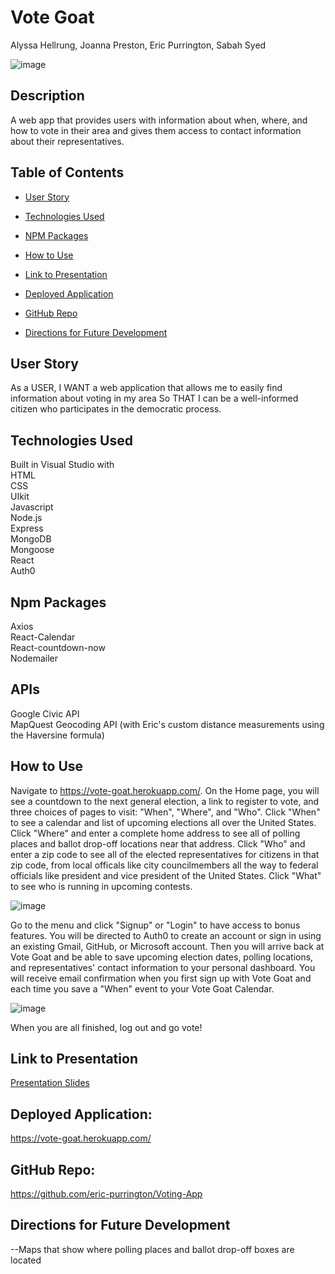 # Vote Goat

Alyssa Hellrung, Joanna Preston, Eric Purrington, Sabah Syed

![image](https://user-images.githubusercontent.com/57811605/89361054-18979780-d67f-11ea-8ab4-69cfa94b3dc1.png)

## Description

A web app that provides users with information about when, where, and how to vote in their area and gives them access to contact information about their representatives.

## Table of Contents

- [User Story](#user-story)

- [Technologies Used](#technologies-used)

- [NPM Packages](#npm-packages)

- [How to Use](#how-to-use)

- [Link to Presentation](#link-to-presentation)

- [Deployed Application](#deployed-application)

- [GitHub Repo](#github-repo)

- [Directions for Future Development](#directions-for-future-development)

## User Story

As a USER,
I WANT a web application that allows me to easily find information about voting in my area
So THAT I can be a well-informed citizen who participates in the democratic process.

## Technologies Used  

Built in Visual Studio with    
HTML    
CSS    
UIkit  
Javascript  
Node.js    
Express    
MongoDB  
Mongoose   
React  
Auth0     

## Npm Packages  

Axios  
React-Calendar  
React-countdown-now  
Nodemailer  

## APIs  

Google Civic API  
MapQuest Geocoding API (with Eric's custom distance measurements using the Haversine formula)    

## How to Use  
Navigate to https://vote-goat.herokuapp.com/. On the Home page, you will see a countdown to the next general election, a link to register to vote, and three choices of pages to visit: "When", "Where", and "Who". Click "When" to see a calendar and list of upcoming elections all over the United States. Click "Where" and enter a complete home address to see all of polling places and ballot drop-off locations near that address. Click "Who" and enter a zip code to see all of the elected representatives for citizens in that zip code, from local officals like city councilmembers all the way to federal officials like president and vice president of the United States. Click "What" to see who is running in upcoming contests. 

![image](https://media.giphy.com/media/UqAZenLJaGCQbBzOWL/giphy.gif)
    
Go to the menu and click "Signup" or "Login" to have access to bonus features. You will be directed to Auth0 to create an account or sign in using an existing Gmail, GitHub, or Microsoft account. Then you will arrive back at Vote Goat and be able to save upcoming election dates, polling locations, and representatives' contact information to your personal dashboard. You will receive email confirmation when you first sign up with Vote Goat and each time you save a "When" event to your Vote Goat Calendar. 

![image](https://media.giphy.com/media/mF5rJefLZbMPG8vBAL/giphy.gif)
    
When you are all finished, log out and go vote!  

## Link to Presentation  

[Presentation Slides](https://docs.google.com/presentation/d/1dlZHA3vzadiruMZRbysk-JjpTdYnFAogLtp9jg1xuaY/edit#slide=id.p)  

## Deployed Application:  

https://vote-goat.herokuapp.com/  

## GitHub Repo:

https://github.com/eric-purrington/Voting-App

## Directions for Future Development
  
--Maps that show where polling places and ballot drop-off boxes are located   